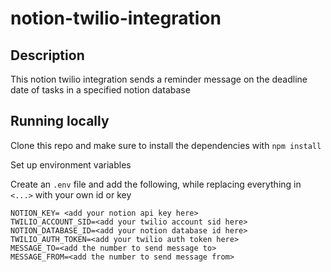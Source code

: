 # notion-twilio-integration

## Description
This notion twilio integration sends a reminder message on the deadline date of tasks in a specified notion database 

## Running locally 
Clone this repo and make sure to install the dependencies with ``` npm install ```

Set up environment variables 

Create an ```.env``` file and add the following, while replacing everything in ```<...>``` with your own id or key

```
NOTION_KEY= <add your notion api key here>
TWILIO_ACCOUNT_SID=<add your twilio account sid here>
NOTION_DATABASE_ID=<add your notion database id here>
TWILIO_AUTH_TOKEN=<add your twilio auth token here>
MESSAGE_TO=<add the number to send message to>
MESSAGE_FROM=<add the number to send message from>
```
